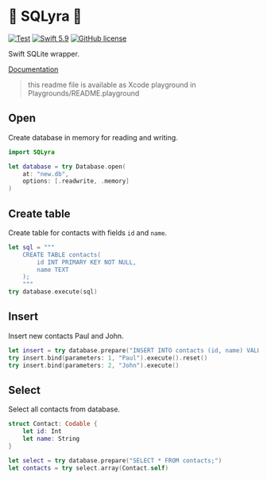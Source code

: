 # 🌌 SQLyra 🎼

[![Test](https://github.com/Alexander-Ignition/SQLyra/actions/workflows/test.yml/badge.svg)](https://github.com/Alexander-Ignition/SQLyra/actions/workflows/test.yml)
[![Swift 5.9](https://img.shields.io/badge/swift-5.9-brightgreen.svg?style=flat)](https://developer.apple.com/swift)
[![GitHub license](https://img.shields.io/badge/license-MIT-lightgrey.svg)](https://github.com/Alexander-Ignition/SQLyra/blob/master/LICENSE)

Swift SQLite wrapper.

[Documentation](https://alexander-ignition.github.io/SQLyra/documentation/sqlyra/)

> this readme file is available as Xcode playground in Playgrounds/README.playground

## Open

Create database in memory for reading and writing.
```swift
import SQLyra

let database = try Database.open(
    at: "new.db",
    options: [.readwrite, .memory]
)
```
## Create table

Create table for contacts with fields `id` and `name`.
```swift
let sql = """
    CREATE TABLE contacts(
        id INT PRIMARY KEY NOT NULL,
        name TEXT
    );
    """
try database.execute(sql)
```
## Insert

Insert new contacts Paul and John.
```swift
let insert = try database.prepare("INSERT INTO contacts (id, name) VALUES (?, ?);")
try insert.bind(parameters: 1, "Paul").execute().reset()
try insert.bind(parameters: 2, "John").execute()
```
## Select

Select all contacts from database.
```swift
struct Contact: Codable {
    let id: Int
    let name: String
}

let select = try database.prepare("SELECT * FROM contacts;")
let contacts = try select.array(Contact.self)
```
